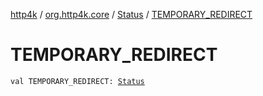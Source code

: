 [http4k](../../index.md) / [org.http4k.core](../index.md) / [Status](index.md) / [TEMPORARY_REDIRECT](./-t-e-m-p-o-r-a-r-y_-r-e-d-i-r-e-c-t.md)

# TEMPORARY_REDIRECT

`val TEMPORARY_REDIRECT: `[`Status`](index.md)